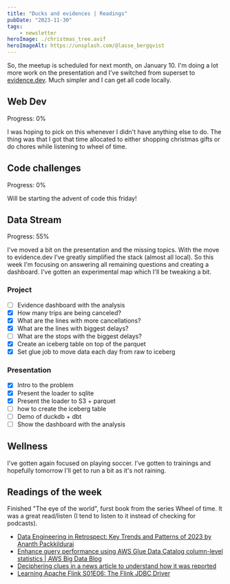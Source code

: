 ```yaml
---
title: "Ducks and evidences | Readings"
pubDate: "2023-11-30"
tags: 
    - newsletter
heroImage: ./christmas_tree.avif
heroImageAlt: https://unsplash.com/@lasse_bergqvist
---
```


So, the meetup is scheduled for next month, on January 10. I'm doing a lot more work on the presentation and I've switched from superset to [evidence.dev](https://evidence.dev). Much simpler and I can get all code locally.

## Web Dev

Progress: 0%

I was hoping to pick on this whenever I didn't have anything else to do. The thing was that I got that time allocated to either shopping christmas gifts or do chores while listening to wheel of time.

## Code challenges

Progress: 0%

Will be starting the advent of code this friday!

## Data Stream

Progress: 55%

I've moved a bit on the presentation and the missing topics. With the move to evidence.dev I've greatly simplified the stack (almost all local). So this week I'm focusing on answering all remaining questions and creating a dashboard. I've gotten an experimental map which I'll be tweaking a bit.

### Project

- [ ] Evidence dashboard with the analysis
- [X] How many trips are being canceled?
- [X] What are the lines with more cancellations?
- [X] What are the lines with biggest delays?
- [ ] What are the stops with the biggest delays?
- [X] Create an iceberg table on top of the parquet
- [X] Set glue job to move data each day from raw to iceberg

### Presentation

- [X] Intro to the problem
- [X] Present the loader to sqlite
- [X] Present the loader to S3 + parquet
- [ ] how to create the iceberg table
- [ ] Demo of duckdb + dbt
- [ ] Show the dashboard with the analysis

## Wellness

I've gotten again focused on playing soccer. I've gotten to trainings and hopefully tomorrow I'll get to run a bit as it's not raining.

## Readings of the week

Finished "The eye of the world", furst book from the series Wheel of time. It was a great read/listen (I tend to listen to it instead of checking for podcasts).

- [Data Engineering in Retrospect: Key Trends and Patterns of 2023 by Ananth Packkildurai](https://www.dataengineeringweekly.com/p/data-engineering-in-retrospect-key)
- [Enhance query performance using AWS Glue Data Catalog column-level statistics | AWS Big Data Blog](https://aws.amazon.com/blogs/big-data/enhance-query-performance-using-aws-glue-data-catalog-column-level-statistics/)
- [Deciphering clues in a news article to understand how it was reported](https://simonwillison.net/2023/Nov/22/deciphering-clues/)
- [Learning Apache Flink S01E06: The Flink JDBC Driver](https://rmoff.net/2023/11/16/learning-apache-flink-s01e06-the-flink-jdbc-driver/)
